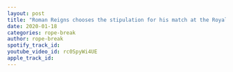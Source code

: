 ```yaml
---
layout: post
title: "Roman Reigns chooses the stipulation for his match at the Royal Rumble Smackdown 1/17/2020"
date: 2020-01-18
categories: rope-break
author: rope-break
spotify_track_id: 
youtube_video_id: rc0SpyWi4UE
apple_track_id: 
---
```

